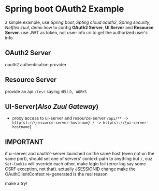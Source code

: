 # Spring boot OAuth2 Example

a simple example, use *Spring boot*, *Spting cloud oauth2*, *Spring security*, *Netflex zuul*, demo how to config **OAuth2 Server**, **UI Server** and **Resource Server**. use JWT as token, not user-info uri to get the authorized user's info.

## OAuth2 Server

oauth2 authentication provider

## Resource Server

provide an api ``/test`` saying ``HELLO, WORKS``

## UI-Server(*Also Zuul Gateway*)

* proxy access to ui-server and resource-server
``
/api/** -> http(s)://{resource-server-hostname}
/ -> http(s)://{ui-server-hostname}
``

## IMPORTANT

if ui-server and oauth2-server launched on the same host (even not on the same port), should set one of servers' context-path to anything but ``/``, cuz ``Set-Cookie`` will override each other, make login fail (error log say some CSRF exception, not that). actually JSESSIONID change make the OAuthClientContext re-generated is the real reason

make a try!
